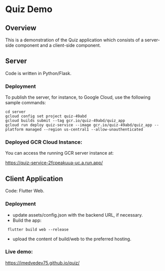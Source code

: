 # Quiz Demo

## Overview
This is a demonstration of the Quiz application which consists of a server-side component and a client-side component.

## Server

Code is written in Python/Flask.

### Deployment

To publish the server, for instance, to Google Cloud, use the following sample commands:

```
cd server
gcloud config set project quiz-49abd
gcloud builds submit --tag gcr.io/quiz-49abd/quiz_app
gcloud run deploy quiz-service --image gcr.io/quiz-49abd/quiz_app --platform managed --region us-central1 --allow-unauthenticated
```

### Deployed GCR Cloud Instance:

You can access the running GCR server instance at:

https://quiz-service-2fcpeakuua-uc.a.run.app/


## Client Application

Code: Flutter Web.

### Deployment

* update assets/config.json with the backend URL, if necessary.
* Build the app:
```
 flutter build web --release 
```
* upload the content of build/web to the preferred hosting.

### Live demo:

https://imedvedev75.github.io/quiz/


